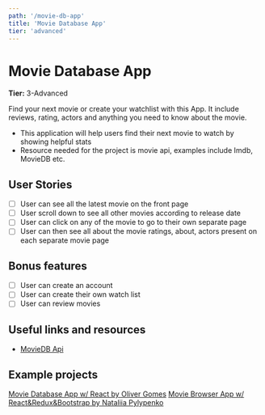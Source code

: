 ```yaml
---
path: '/movie-db-app'
title: 'Movie Database App'
tier: 'advanced'
---
```


# Movie Database App

**Tier:** 3-Advanced

Find your next movie or create your watchlist with this App. It include reviews, rating, actors and anything you need to know about the movie.

- This application will help users find their next movie to watch by showing helpful stats
- Resource needed for the project is movie api, examples include Imdb, MovieDB etc.

## User Stories

- [ ] User can see all the latest movie on the front page
- [ ] User scroll down to see all other movies according to release date
- [ ] User can click on any of the movie to go to their own separate page
- [ ] User can then see all about the movie ratings, about, actors present on each separate movie page

## Bonus features

- [ ] User can create an account
- [ ] User can create their own watch list
- [ ] User can review movies

## Useful links and resources

- [MovieDB Api](https://developers.themoviedb.org/3)

## Example projects

[Movie Database App w/ React by Oliver Gomes](http://phobic-heat.surge.sh/)
[Movie Browser App w/ React&Redux&Bootstrap by Nataliia Pylypenko](https://api-cinema-10d15.firebaseapp.com/)
